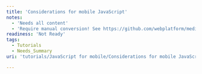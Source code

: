 ```yaml
---
title: 'Considerations for mobile JavaScript'
notes:
  - 'Needs all content'
  - 'Require manual conversion! See https://github.com/webplatform/mediawiki-conversion/issues/24'
readiness: 'Not Ready'
tags:
  - Tutorials
  - Needs_Summary
uri: 'tutorials/JavaScript for mobile/Considerations for mobile JavaScript'

---
```

<p><br/></p>

<p><br/></p><p><br/></p><p><br/></p>
